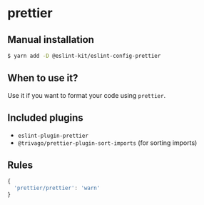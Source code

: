 # prettier

## Manual installation

```bash
$ yarn add -D @eslint-kit/eslint-config-prettier
```

## When to use it?

Use it if you want to format your code using `prettier`.

## Included plugins

* `eslint-plugin-prettier`
* `@trivago/prettier-plugin-sort-imports` \(for sorting imports\)

## Rules

```javascript
{
  'prettier/prettier': 'warn'
}
```

